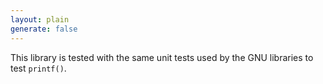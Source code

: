 ```yaml
---
layout: plain
generate: false
---
```

This library is tested with the same unit tests used by the GNU libraries to test `printf()`.

